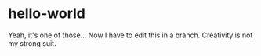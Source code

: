 # hello-world
Yeah, it's one of those...
Now I have to edit this in a branch. Creativity is not my strong suit.
